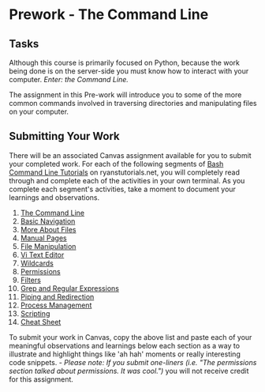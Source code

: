 # Prework - The Command Line

## Tasks

Although this course is primarily focused on Python, because the work being done is on the server-side you must know how to interact with your computer. _Enter: the Command Line._

The assignment in this Pre-work will introduce you to some of the more common commands involved in traversing directories and manipulating files on your computer.

## Submitting Your Work
There will be an associated Canvas assignment available for you to submit your completed work. For each of the following segments of [Bash Command Line Tutorials](https://ryanstutorials.net/linuxtutorial/) on ryanstutorials.net, you will completely read through and complete each of the activities in your own terminal. As you complete each segment's activities, take a moment to document your learnings and observations. 

1. [The Command Line]()
1. [Basic Navigation]()
1. [More About Files]()
1. [Manual Pages]()
1. [File Manipulation]()
1. [Vi Text Editor]()
1. [Wildcards]()
1. [Permissions]()
1. [Filters]()
1. [Grep and Regular Expressions]()
1. [Piping and Redirection]()
1. [Process Management]()
1. [Scripting]()
1. [Cheat Sheet]()

To submit your work in Canvas, copy the above list and paste each of your meaningful observations and learnings below each section as a way to illustrate and highlight things like 'ah hah' moments or really interesting code snippets. 
    - _Please note: If you submit one-liners (i.e. "The permissions section talked about permissions. It was cool.")_ you will not receive credit for this assignment. 